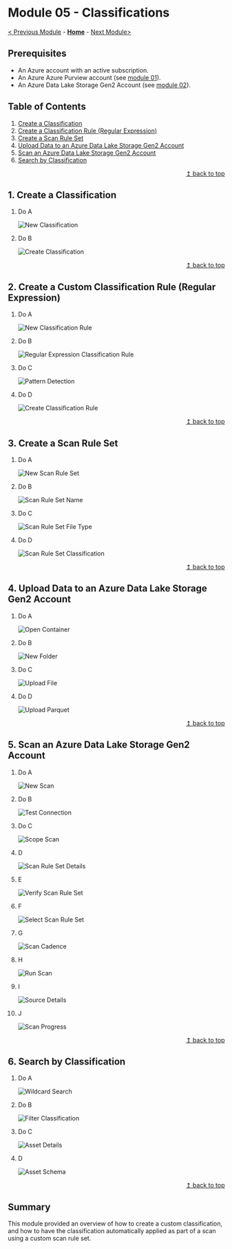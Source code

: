 # Module 05 - Classifications

[< Previous Module](../modules/module04.md) - **[Home](../README.md)** - [Next Module>](../modules/module06.md)

## Prerequisites

* An Azure account with an active subscription.
* An Azure Azure Purview account (see [module 01](../modules/module01.md)).
* An Azure Data Lake Storage Gen2 Account (see [module 02](../modules/module02.md)).

## Table of Contents

1. [Create a Classification](#1-create-a-classification)
2. [Create a Classification Rule (Regular Expression)](#2-create-a-custom-classification-rule-regular-expression)
3. [Create a Scan Rule Set](#3-create-a-scan-rule-set)
4. [Upload Data to an Azure Data Lake Storage Gen2 Account](#4-upload-data-to-an-azure-data-lake-storage-gen2-account)
5. [Scan an Azure Data Lake Storage Gen2 Account](#5-scan-an-azure-data-lake-storage-gen2-account)
6. [Search by Classification](#6-search-by-classification)

<div align="right"><a href="#module-05---classifications">↥ back to top</a></div>

## 1. Create a Classification

1. Do A

    ![New Classification](../images/module05/05.01-classifications-new.png)

2. Do B

    ![Create Classification](../images/module05/05.02-classifications-create.png)

<div align="right"><a href="#module-05---classifications">↥ back to top</a></div>

## 2. Create a Custom Classification Rule (Regular Expression)

1. Do A

    ![New Classification Rule](../images/module05/05.03-classificationrules-new.png)

2. Do B

    ![Regular Expression Classification Rule](../images/module05/05.04-classificationrules-regex.png)

3. Do C

    ![Pattern Detection](../images/module05/05.05-regex-file.png)

4. Do D

    ![Create Classification Rule](../images/module05/05.06-regex-create.png)

<div align="right"><a href="#module-05---classifications">↥ back to top</a></div>

## 3. Create a Scan Rule Set

1. Do A

    ![New Scan Rule Set](../images/module05/05.07-scanruleset-new.png)

2. Do B

    ![Scan Rule Set Name](../images/module05/05.08-scanruleset-create.png)

3. Do C

    ![Scan Rule Set File Type](../images/module05/05.09-scanruleset-filetype.png)

4. Do D

    ![Scan Rule Set Classification](../images/module05/05.10-scanruleset-rules.png)

<div align="right"><a href="#module-05---classifications">↥ back to top</a></div>

## 4. Upload Data to an Azure Data Lake Storage Gen2 Account

1. Do A

    ![Open Container](../images/module05/05.11-explorer-container.png)

2. Do B

    ![New Folder](../images/module05/05.12-explorer-folder.png)

3. Do C

    ![Upload File](../images/module05/05.13-explorer-upload.png)

4. Do D

    ![Upload Parquet](../images/module05/05.14-explorer-parquet.png)

<div align="right"><a href="#module-05---classifications">↥ back to top</a></div>

## 5. Scan an Azure Data Lake Storage Gen2 Account

1. Do A

    ![New Scan](../images/module05/05.15-sources-newscan.png)

2. Do B

    ![Test Connection](../images/module05/05.16-scan-test.png)

3. Do C

    ![Scope Scan](../images/module05/05.17-scan-scope.png)

4. D

    ![Scan Rule Set Details](../images/module05/05.18-scanruleset-viewdetail.png)

5. E

    ![Verify Scan Rule Set](../images/module05/05.19-scanruleset-verify.png)

6. F

    ![Select Scan Rule Set](../images/module05/05.20-scanruleset-select.png)

7. G

    ![Scan Cadence](../images/module05/05.21-scan-trigger.png)

8. H

    ![Run Scan](../images/module05/05.22-scan-saverun.png)

9. I

    ![Source Details](../images/module05/05.23-source-viewdetails.png)

10. J

    ![Scan Progress](../images/module05/05.24-source-progress.png)

<div align="right"><a href="#module-05---classifications">↥ back to top</a></div>

## 6. Search by Classification

1. Do A

    ![Wildcard Search](../images/module05/05.25-search-wildcard.png)

2. Do B

    ![Filter Classification](../images/module05/05.26-search-filter.png)

3. Do C

    ![Asset Details](../images/module05/05.27-asset-details.png)

4. D

    ![Asset Schema](../images/module05/05.28-asset-schema.png)

<div align="right"><a href="#module-05---classifications">↥ back to top</a></div>

## Summary

This module provided an overview of how to create a custom classification, and how to have the classification automatically applied as part of a scan using a custom scan rule set.
